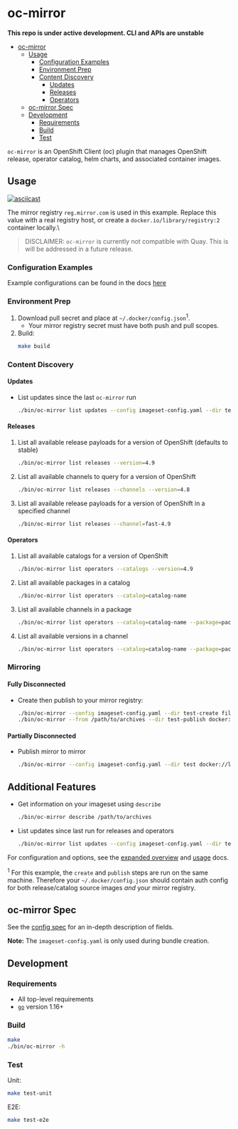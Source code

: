 # oc-mirror

**This repo is under active development. CLI and APIs are unstable**

- [oc-mirror](#oc-mirror)
  - [Usage](#usage)
    - [Configuration Examples](#configuration-examples)
    - [Environment Prep](#environment-prep)
    - [Content Discovery](#content-discovery)
      - [Updates](#updates)
      - [Releases](#releases)
      - [Operators](#operators)
  - [oc-mirror Spec](#oc-mirror-spec)
  - [Development](#development)
    - [Requirements](#requirements)
    - [Build](#build)
    - [Test](#test)

`oc-mirror` is an OpenShift Client (oc) plugin that manages OpenShift release, operator catalog, helm charts, and associated container images.
## Usage
[![asciicast](https://asciinema.org/a/uToc11VnzG0RMZrht2dsaTfo9.svg)](https://asciinema.org/a/uToc11VnzG0RMZrht2dsaTfo9)

The mirror registry `reg.mirror.com` is used in this example.
Replace this value with a real registry host, or create a `docker.io/library/registry:2` container locally.\

> DISCLAIMER: `oc-mirror` is currently not compatible with Quay. This is will be addressed in a future release.

### Configuration Examples

Example configurations can be found in the docs [here](docs/examples)
### Environment Prep
1. Download pull secret and place at `~/.docker/config.json`<sup>1</sup>.
    - Your mirror registry secret must have both push and pull scopes.
2. Build:
    ```sh
    make build
    ```
### Content Discovery

#### Updates

- List updates since the last `oc-mirror` run
  ```sh
  ./bin/oc-mirror list updates --config imageset-config.yaml --dir test-create
  ```
#### Releases
1. List all available release payloads for a version of OpenShift (defaults to stable)
   ```sh
   ./bin/oc-mirror list releases --version=4.9
   ```
2. List all available channels to query for a version of OpenShift
   ```sh
   ./bin/oc-mirror list releases --channels --version=4.8
   ```
3. List all available release payloads for a version of OpenShift in a specified channel
   ```sh
   ./bin/oc-mirror list releases --channel=fast-4.9
   ```
#### Operators
1. List all available catalogs for a version of OpenShift
   ```sh
   ./bin/oc-mirror list operators --catalogs --version=4.9
   ```
2. List all available packages in a catalog
   ```sh
   ./bin/oc-mirror list operators --catalog=catalog-name
   ````
3. List all available channels in a package
    ```sh
    ./bin/oc-mirror list operators --catalog=catalog-name --package=package-name
    ```
4. List all available versions in a channel
      ```sh
    ./bin/oc-mirror list operators --catalog=catalog-name --package=package-name --channel=channel-name
    ```
### Mirroring

#### Fully Disconnected
- Create then publish to your mirror registry:
    ```sh
    ./bin/oc-mirror --config imageset-config.yaml --dir test-create file://archives
    ./bin/oc-mirror --from /path/to/archives --dir test-publish docker://reg.mirror.com
    ```
#### Partially Disconnected
- Publish mirror to mirror
     ```sh
    ./bin/oc-mirror --config imageset-config.yaml --dir test docker://localhost:5000
    ```
## Additional Features
- Get information on your imageset using `describe`
    ```sh
    ./bin/oc-mirror describe /path/to/archives
    ```
- List updates since last run for releases and operators
  ```sh
  ./bin/oc-mirror list updates --config imageset-config.yaml --dir test-create
  ```
For configuration and options, see the [expanded overview](./docs/overview.md) and [usage](./docs/usage.md) docs.

<sup>1</sup> For this example, the `create` and `publish` steps are run on the same machine. Therefore your `~/.docker/config.json`
should contain auth config for both release/catalog source images _and_ your mirror registry.

## oc-mirror Spec

See the [config spec][config-spec] for an in-depth description of fields.

**Note:** The `imageset-config.yaml` is only used during bundle creation.

## Development

### Requirements

- All top-level requirements
- [`go`][go] version 1.16+

### Build

```sh
make
./bin/oc-mirror -h
```

### Test

Unit:
```sh
make test-unit
```

E2E:
```sh
make test-e2e
```

[config-spec]:https://pkg.go.dev/github.com/openshift/oc-mirror/pkg/config/v1alpha1#ImageSetConfiguration
[go]:https://golang.org/dl/